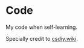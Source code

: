 # Code

My code when self-learning.

Specially credit to [csdiy.wiki](https://github.com/pkuflyingpig/cs-self-learning/).


